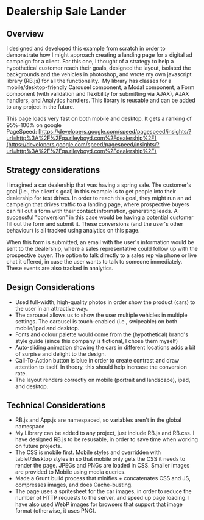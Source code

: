 # Dealership Sale Lander #

## Overview ##

I designed and developed this example from scratch in order to demonstrate how I might approach creating a landing page for a digital ad campaign for a client. For this one, I thought of a strategy to help a hypothetical customer reach their goals, designed the layout, isolated the backgrounds and the vehicles in photoshop, and wrote my own javascript library (RB.js) for all the functionality.  My library has classes for a mobile/desktop-friendly Carousel component, a Modal component, a Form component (with validation and flexibility for submitting via AJAX), AJAX handlers, and Analytics handlers. This library is reusable and can be added to any project in the future.

This page loads very fast on both mobile and desktop. It gets a ranking of 95%-100% on google PageSpeed: [https://developers.google.com/speed/pagespeed/insights/?url=http%3A%2F%2Fqa.rileyboyd.com%2Fdealership%2F](https://developers.google.com/speed/pagespeed/insights/?url=http%3A%2F%2Fqa.rileyboyd.com%2Fdealership%2F)

## Strategy considerations ##
I imagined a car dealership that was having a spring sale. The customer's goal (i.e., the client's goal) in this example is to get people into their dealership for test drives. In order to reach this goal, they might run an ad campaign that drives traffic to a landing page, where prospective buyers can fill out a form with their contact information, generating leads. A successful "conversion" in this case would be having a potential customer fill out the form and submit it. These conversions (and the user's other behaviour) is all tracked using analytics on this page.

When this form is submitted, an email with the user's information would be sent to the dealership, where a sales representative could follow up with the prospective buyer. The option to talk directly to a sales rep via phone or live chat it offered, in case the user wants to talk to someone immediately. These events are also tracked in analytics.

## Design Considerations ##
* Used full-width, high-quality photos in order show the product (cars) to the user in an attractive way.
* The carousel allows us to show the user multiple vehicles in multiple settings. The carousel is touch-enabled (i.e., swipeable) on both mobile/ipad and desktop.
* Fonts and colour palette would come from the (hypothetical) brand's style guide (since this company is fictional, I chose them myself)
* Auto-sliding animation showing the cars in different locations adds a bit of surpise and delight to the design.
* Call-To-Action button is blue in order to create contrast and draw attention to itself. In theory, this should help increase the conversion rate.
* The layout renders correctly on mobile (portrait and landscape), ipad, and desktop.

## Technical Considerations ##
* RB.js and App.js are namespaced, so variables aren't in the global namespace
* My Library can be added to any project, just include RB.js and RB.css. I have designed RB.js to be resusable, in order to save time when working on future projects.
* The CSS is mobile first. Mobile styles and overridden with tablet/desktop styles in so that mobile only gets the CSS it needs to render the page. JPEGs and PNGs are loaded in CSS. Smaller images are provided to Mobile using media queries.
* Made a Grunt build process that minifies + concatenates CSS and JS, compresses images, and does Cache-busting. 
* The page uses a spritesheet for the car images, in order to reduce the number of HTTP requests to the server, and speed up page loading. I have also used WebP images for browsers that support that image format (otherwise, it uses PNG).
